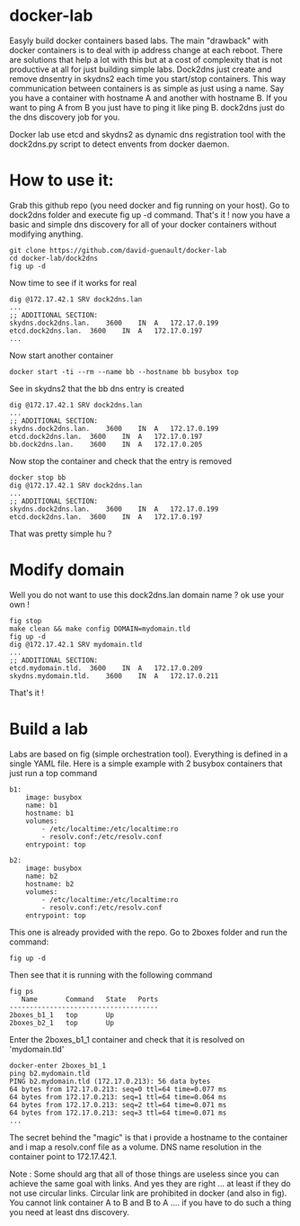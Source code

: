 docker-lab
==========

Easyly build docker containers based labs. The main "drawback" with docker containers is to deal with ip address change at each reboot. 
There are solutions that help a lot with this but at a cost of complexity that is not productive at all for just building simple labs. 
Dock2dns just create and remove dnsentry in skydns2 each time you start/stop containers. 
This way communication between containers is as simple as just using a name. Say you have a container with hostname A and another with hostname B. If you want to ping A from B you just have to ping it like ping B. dock2dns just do the dns discovery job for you.

Docker lab use etcd and skydns2 as dynamic dns registration tool with the dock2dns.py script to detect envents from docker daemon. 

How to use it:
==============

Grab this github repo (you need docker and fig running on your host). Go to dock2dns folder and execute fig up -d command. That's it ! now you have a basic and simple dns discovery for all of your docker containers without modifying anything. 

```
git clone https://github.com/david-guenault/docker-lab
cd docker-lab/dock2dns
fig up -d
```

Now time to see if it works for real 

```
dig @172.17.42.1 SRV dock2dns.lan
...
;; ADDITIONAL SECTION:
skydns.dock2dns.lan.	3600	IN	A	172.17.0.199
etcd.dock2dns.lan.	3600	IN	A	172.17.0.197
...
```

Now start another container 

```
docker start -ti --rm --name bb --hostname bb busybox top
```

See in skydns2 that the bb dns entry is created 

```
dig @172.17.42.1 SRV dock2dns.lan
...
;; ADDITIONAL SECTION:
skydns.dock2dns.lan.	3600	IN	A	172.17.0.199
etcd.dock2dns.lan.	3600	IN	A	172.17.0.197
bb.dock2dns.lan.	3600	IN	A	172.17.0.205
```

Now stop the container and check that the entry is removed

```
docker stop bb
dig @172.17.42.1 SRV dock2dns.lan
...
;; ADDITIONAL SECTION:
skydns.dock2dns.lan.	3600	IN	A	172.17.0.199
etcd.dock2dns.lan.	3600	IN	A	172.17.0.197
```

That was pretty simple hu ? 

Modify domain 
=============

Well you do not want to use this dock2dns.lan domain name ? ok use your own !

```
fig stop
make clean && make config DOMAIN=mydomain.tld
fig up -d
dig @172.17.42.1 SRV mydomain.tld
...
;; ADDITIONAL SECTION:
etcd.mydomain.tld.	3600	IN	A	172.17.0.209
skydns.mydomain.tld.	3600	IN	A	172.17.0.211

```

That's it !

Build a lab
===========

Labs are based on fig (simple orchestration tool). Everything is defined in a single YAML file. Here is a simple example with 2 busybox containers that just run a top command

```
b1:
    image: busybox 
    name: b1 
    hostname: b1 
    volumes:
        - /etc/localtime:/etc/localtime:ro
        - resolv.conf:/etc/resolv.conf
    entrypoint: top

b2:
    image: busybox 
    name: b2 
    hostname: b2 
    volumes:
        - /etc/localtime:/etc/localtime:ro
        - resolv.conf:/etc/resolv.conf
    entrypoint: top
```

This one is already provided with the repo. Go to 2boxes folder and run the command:

```
fig up -d
```

Then see that it is running with the following command

```
fig ps
   Name       Command   State   Ports 
-------------------------------------
2boxes_b1_1   top       Up            
2boxes_b2_1   top       Up            
```

Enter the 2boxes_b1_1 container and check that it is resolved on 'mydomain.tld'

```
docker-enter 2boxes_b1_1
ping b2.mydomain.tld
PING b2.mydomain.tld (172.17.0.213): 56 data bytes
64 bytes from 172.17.0.213: seq=0 ttl=64 time=0.077 ms
64 bytes from 172.17.0.213: seq=1 ttl=64 time=0.064 ms
64 bytes from 172.17.0.213: seq=2 ttl=64 time=0.071 ms
64 bytes from 172.17.0.213: seq=3 ttl=64 time=0.071 ms
...
```

The secret behind the "magic" is that i provide a hostname to the container and i map a resolv.conf file as a volume. DNS name resolution in the container point to 172.17.42.1. 

Note : Some should arg that all of those things are useless since you can achieve the same goal with links. And yes they are right ... at least if they do not use circular links. Circular link are prohibited in docker (and also in fig). You cannot link container A to B and B to A .... if you have to do such a thing you need at least dns discovery. 
